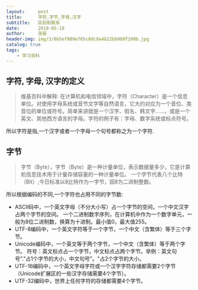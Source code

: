 ```yaml
---
layout:     post
title:      字符,字节,字母,汉字
subtitle:   区别和联系
date:       2019-05-10
author:     张振
header-img: img/3/6b5ef809e765c8dc8a4b22bb960f200b.jpg
catalog: true
tags:
    - 学习资料
---
```


## 字符, 字母, 汉字的定义
>维基百科中解释:
在计算机和电信领域中，字符（Character）是一个信息单位。对使用字母系统或音节文字等自然语言，它大约对应为一个音位、类音位的单位或符号。简单来讲就是一个汉字、假名、韩文字……，或是一个英文、其他西方语言的字母。字符的例子有：字母、数字系统或标点符号。

所以字符是指,一个汉字或者一个字母一个句号都称之为一个字符.

## 字节
>字节（Byte），字节（Byte）是一种计量单位，表示数据量多少，它是计算机信息技术用于计量存储容量的一种计量单位。
一个字节代表八个比特（Bit）,今日标准以8比特作为一字节，因8为二进制整数。

所以根据编码的不同,一个字符也占用不同的字节数:

- ASCII码中，一个英文字母（不分大小写）占一个字节的空间，一个中文汉字占两个字节的空间。
一个二进制数字序列，在计算机中作为一个数字单元，一般为8位二进制数，换算为十进制。最小值0，最大值255。
- UTF-8编码中，一个英文字符等于一个字节，一个中文（含繁体）等于三个字节。
- Unicode编码中，一个英文等于两个字节，一个中文（含繁体）等于两个字节。
    符号：英文标点占一个字节，中文标点占两个字节。举例：英文句号"."占1个字节的大小，中文句号"。"占2个字节的大小。
- UTF-16编码中，一个英文字母字符或一个汉字字符存储都需要2个字节（Unicode扩展区的一些汉字存储需要4个字节）。
- UTF-32编码中，世界上任何字符的存储都需要4个字节。
